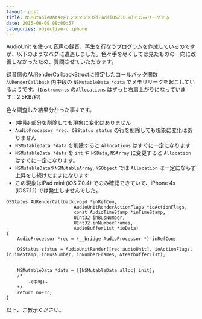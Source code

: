 ```yaml
---
layout: post
title: NSMutableDataのインスタンスがiPad(iOS7.0.4)でのみリークする
date: 2015-06-09 08:00:57
categories: objective-c iphone
---
```

<!-- {% raw %} -->
<p>AudioUnit を使って音声の録音、再生を行なうプログラムを作成しているのですが、以下のようなバグに遭遇しました。色々手を尽くしては見たものの一向に改善しなかったため、質問させていただきます。</p>

<p>録音側のAURenderCallbackStructに設定したコールバック関数 <code>AURenderCallback</code> 内中段の <code>NSMutableData *data</code> でメモリリークを起こしているようです。(<code>Instruments</code> の<code>Allocations</code> はずっと右肩上がりになっています：2.5KB/秒)</p>

<p>色々調査した結果分かった事↓です。</p>

<ul>
<li>(中略) 部分を削除しても現象に変化はありません</li>
<li><code>AudioProcessor *rec</code>、<code>OSStatus status</code> の行を削除しても現象に変化はありません</li>
<li><code>NSMutableData *data</code> を削除すると <code>Allocations</code> はすぐに一定になります</li>
<li><code>NSMutableData *data</code> を <code>int</code> や <code>NSData</code>, <code>NSArray</code> に変更すると <code>Allocation</code> はすぐに一定になります。</li>
<li><code>NSMutableDataやNSMutableArray</code>, <code>NSObject</code> では <code>Allocation</code> は一定にならず上昇をし続けたままになります</li>
<li>この現象はiPad mini (iOS 7.0.4) でのみ確認できていて、iPhone 4s (iOS7.1.1) では発生しませんでした。</li>
</ul>



<pre><code>OSStatus AURenderCallback(void *inRefCon,
                         AudioUnitRenderActionFlags *ioActionFlags,
                         const AudioTimeStamp *inTimeStamp,
                         UInt32 inBusNumber,
                         UInt32 inNumberFrames,
                         AudioBufferList *ioData)
{    
    AudioProcessor *rec = (__bridge AudioProcessor *) inRefCon;

    OSStatus status = AudioUnitRender([rec audioUnit], ioActionFlags, inTimeStamp, inBusNumber, inNumberFrames, &amp;testbufferList);


    NSMutableData *data = [[NSMutableData alloc] init];
    /*
        ~(中略)~
    */
    return noErr;
}
</code></pre>

<p>以上、ご教示ください。</p>
<!-- {% endraw %} -->
